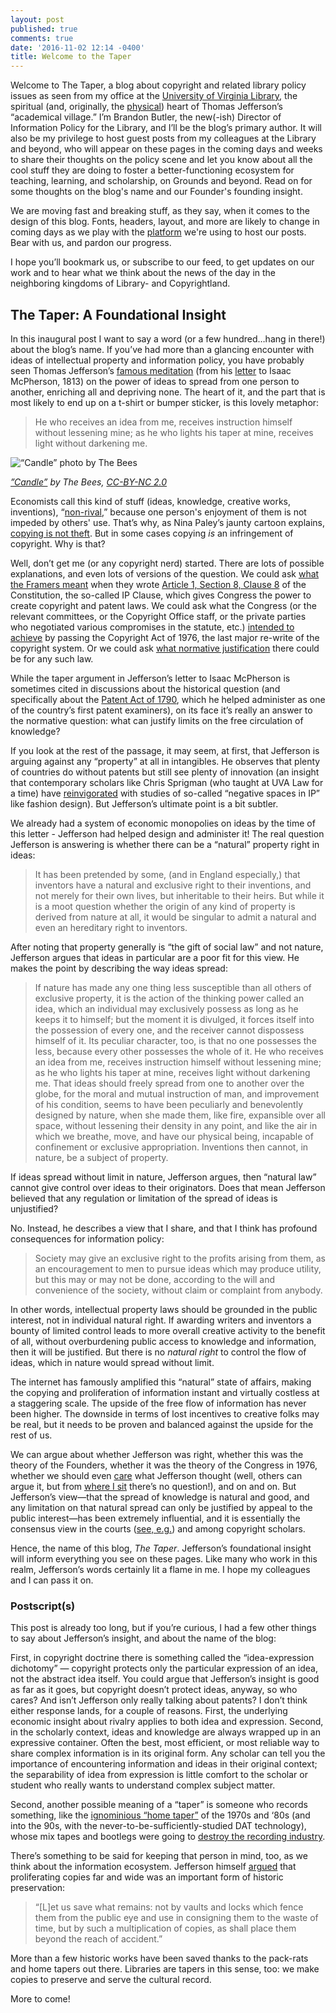 ```yaml
---
layout: post
published: true
comments: true
date: '2016-11-02 12:14 -0400'
title: Welcome to the Taper
---
```

Welcome to The Taper, a blog about copyright and related library policy issues as seen from my office at the [University of Virginia Library](http://library.virginia.edu), the spiritual (and, originally, the [physical](http://rotunda.virginia.edu/history)) heart of Thomas Jefferson’s “academical village.” I’m Brandon Butler, the new(-ish) Director of Information Policy for the Library, and I’ll be the blog’s primary author. It will also be my privilege to host guest posts from my colleagues at the Library and beyond, who will appear on these pages in the coming days and weeks to share their thoughts on the policy scene and let you know about all the cool stuff they are doing to foster a better-functioning ecosystem for teaching, learning, and scholarship, on Grounds and beyond. Read on for some thoughts on the blog's name and our Founder's founding insight. 

We are moving fast and breaking stuff, as they say, when it comes to the design of this blog. Fonts, headers, layout, and more are likely to change in coming days as we play with the [platform](https://jekyllrb.com "Jekyll homepage") we're using to host our posts. Bear with us, and pardon our progress.

I hope you’ll bookmark us, or subscribe to our feed, to get updates on our work and to hear what we think about the news of the day in the neighboring kingdoms of Library- and Copyrightland. <!--more-->

## The Taper: A Foundational Insight

In this inaugural post I want to say a word (or a few hundred…hang in there!) about the blog’s name. If you’ve had more than a glancing encounter with ideas of intellectual property and information policy, you have probably seen Thomas Jefferson’s [famous meditation](http://press-pubs.uchicago.edu/founders/print_documents/v1ch16s25.html) (from his [letter](http://founders.archives.gov/documents/Jefferson/03-06-02-0322) to Isaac McPherson, 1813) on the power of ideas to spread from one person to another, enriching all and depriving none. The heart of it, and the part that is most likely to end up on a t-shirt or bumper sticker, is this lovely metaphor:

> He who receives an idea from me, receives instruction himself without lessening mine; as he who lights his taper at mine, receives light without darkening me.

![“Candle” photo by The Bees]({{site.baseurl}}/images/2141536533_f8050c53c3_z.jpg)

*[”Candle”](https://www.flickr.com/photos/thebees/2141536533/in/photolist-4geWcF-4SvY1w-ccf3oL-4om4EZ-63UReh-9myrB9-bxLG9B-bsbkSo-9pghK9-7ZDWL9-i8b1Xg-beUneD-6xN1q1-9eDAB9-vgcr8-JkjYy-7iLLnZ-48f6Rh-e45w4S-953BZ8-9rDBPh-JkjZG-9efSth-4zDPhL-4SrJia-7PPGpo-4HSGWG-aJg3KB-rYVDD-8Nw6Tk-aDQ3X-fnnshd-7cAi5Q-5GRPAq-4sWiNh-4VGbe3-7uuQiZ-9KswAE-c6e5kG-7y2xyt-4k6wwv-cms5r-4fvhuN-byb9XN-4WJAY4-4CbG2b-7uJFRq-6BZnyc-2Dfycc-a1JGGd) by The Bees, [CC-BY-NC 2.0](https://creativecommons.org/licenses/by-nc/2.0/)*

Economists call this kind of stuff (ideas, knowledge, creative works, inventions), “[non-rival](https://en.wikipedia.org/wiki/Rivalry_(economics)),” because one person's enjoyment of them is not impeded by others' use. That’s why, as Nina Paley’s jaunty cartoon explains, [copying is not theft](https://www.youtube.com/watch?v=IeTybKL1pM4). But in some cases copying *is* an infringement of copyright. Why is that?

Well, don’t get me (or any copyright nerd) started. There are lots of possible explanations, and even lots of versions of the question. We could ask [what the Framers meant](https://cyber.harvard.edu/ip/oliar_ipclause.pdf) when they wrote [Article 1, Section 8, Clause 8](http://press-pubs.uchicago.edu/founders/tocs/a1_8_8.html) of the Constitution, the so-called IP Clause, which gives Congress the power to create copyright and patent laws. We could ask what the Congress (or the relevant committees, or the Copyright Office staff, or the private parties who negotiated various compromises in the statute, etc.) [intended to achieve](http://repository.law.umich.edu/articles/224/) by passing the Copyright Act of 1976, the last major re-write of the copyright system. Or we could ask [what normative justification](https://cyber.harvard.edu/people/tfisher/iptheory.pdf) there could be for any such law.  

While the taper argument in Jefferson’s letter to Isaac McPherson is sometimes cited in discussions about the historical question (and specifically about the [Patent Act of 1790](https://en.wikipedia.org/wiki/Patent_Act_of_1790), which he helped administer as one of the country’s first patent examiners), on its face it’s really an answer to the normative question: what can justify limits on the free circulation of knowledge? 

If you look at the rest of the passage, it may seem, at first, that Jefferson is arguing against any “property” at all in intangibles. He observes that plenty of countries do without patents but still see plenty of innovation (an insight that contemporary scholars like Chris Sprigman (who taught at UVA Law for a time) have [reinvigorated](https://www.law.virginia.edu/pdf/faculty/sprigman_piracy.pdf) with studies of so-called “negative spaces in IP” like fashion design). But Jefferson’s ultimate point is a bit subtler. 

We already had a system of economic monopolies on ideas by the time of this letter - Jefferson had helped design and administer it! The real question Jefferson is answering is whether there can be a “natural” property right in ideas:

> It has been pretended by some, (and in England especially,) that inventors have a natural and exclusive right to their inventions, and not merely for their own lives, but inheritable to their heirs. But while it is a moot question whether the origin of any kind of property is derived from nature at all, it would be singular to admit a natural and even an hereditary right to inventors.

After noting that property generally is “the gift of social law” and not nature, Jefferson argues that ideas in particular are a poor fit for this view. He makes the point by describing the way ideas spread: 

> If nature has made any one thing less susceptible than all others of exclusive property, it is the action of the thinking power called an idea, which an individual may exclusively possess as long as he keeps it to himself; but the moment it is divulged, it forces itself into the possession of every one, and the receiver cannot dispossess himself of it. Its peculiar character, too, is that no one possesses the less, because every other possesses the whole of it. He who receives an idea from me, receives instruction himself without lessening mine; as he who lights his taper at mine, receives light without darkening me. That ideas should freely spread from one to another over the globe, for the moral and mutual instruction of man, and improvement of his condition, seems to have been peculiarly and benevolently designed by nature, when she made them, like fire, expansible over all space, without lessening their density in any point, and like the air in which we breathe, move, and have our physical being, incapable of confinement or exclusive appropriation. Inventions then cannot, in nature, be a subject of property.

If ideas spread without limit in nature, Jefferson argues, then “natural law” cannot give control over ideas to their originators. Does that mean Jefferson believed that any regulation or limitation of the spread of ideas is unjustified? 

No. Instead, he describes a view that I share, and that I think has profound consequences for information policy: 

> Society may give an exclusive right to the profits arising from them, as an encouragement to men to pursue ideas which may produce utility, but this may or may not be done, according to the will and convenience of the society, without claim or complaint from anybody.

In other words, intellectual property laws should be grounded in the public interest, not in individual natural right. If awarding writers and inventors a bounty of limited control leads to more overall creative activity to the benefit of all, without overburdening public access to knowledge and information, then it will be justified. But there is no *natural right* to control the flow of ideas, which in nature would spread without limit. 

The internet has famously amplified this “natural” state of affairs, making the copying and proliferation of information instant and virtually costless at a staggering scale. The upside of the free flow of information has never been higher. The downside in terms of lost incentives to creative folks may be real, but it needs to be proven and balanced against the upside for the rest of us. 

We can argue about whether Jefferson was right, whether this was the theory of the Founders, whether it was the theory of the Congress in 1976, whether we should even [care](http://ssrn.com/abstract=892062) what Jefferson thought (well, others can argue it, but from [where I sit](http://www.virginia.edu) there’s no question!), and on and on. But Jefferson’s view—that the spread of knowledge is natural and good, and any limitation on that natural spread can only be justified by appeal to the public interest—has been extremely influential, and it is essentially the consensus view in the courts ([see, e.g.](https://scholar.google.com/scholar_case?case=9105652591497305710&q=%22Thomas+Jefferson%22+taper&hl=en&as_sdt=6,47#r[3])) and among copyright scholars.

Hence, the name of this blog, *The Taper*. Jefferson’s foundational insight will inform everything you see on these pages. Like many who work in this realm, Jefferson’s words certainly lit a flame in me. I hope my colleagues and I can pass it on. 

### Postscript(s)

This post is already too long, but if you’re curious, I had a few other things to say about Jefferson’s insight, and about the name of the blog:

First, in copyright doctrine there is something called the “idea-expression dichotomy” — copyright protects only the particular expression of an idea, not the abstract idea itself. You could argue that Jefferson’s insight is good as far as it goes, but copyright doesn’t protect ideas, anyway, so who cares? And isn’t Jefferson only really talking about patents? I don’t think either response lands, for a couple of reasons. First, the underlying economic insight about rivalry applies to both idea and expression. Second, in the scholarly context, ideas and knowledge are always wrapped up in an expressive container. Often the best, most efficient, or most reliable way to share complex information is in its original form. Any scholar can tell you the importance of encountering information and ideas in their original context; the separability of idea from expression is little comfort to the scholar or student who really wants to understand complex subject matter. 

Second, another possible meaning of a “taper” is someone who records something, like the [ignominious “home taper”](http://williampatry.blogspot.com/2008/01/what-riaa-has-said-about-home-taping.html) of the 1970s and ‘80s (and into the 90s, with the never-to-be-sufficiently-studied DAT technology), whose mix tapes and bootlegs were going to [destroy the recording industry](http://www.metalinjection.net/wp-content/uploads/2012/03/Dead-Kennedys-Home-Taping-Is-Killing-Record-Industry-Profits.jpeg "The DKs are here to help."). 

There’s something to be said for keeping that person in mind, too, as we think about the information ecosystem. Jefferson himself [argued](https://www.lockss.org/about/) that proliferating copies far and wide was an important form of historic preservation: 

 > “[L]et us save what remains: not by vaults and locks which fence them from the public eye and use in consigning them to the waste of time, but by such a multiplication of copies, as shall place them beyond the reach of accident.”
 
 More than a few historic works have been saved thanks to the pack-rats and home tapers out there. Libraries are tapers in this sense, too: we make copies to preserve and serve the cultural record. 
 
 More to come!
